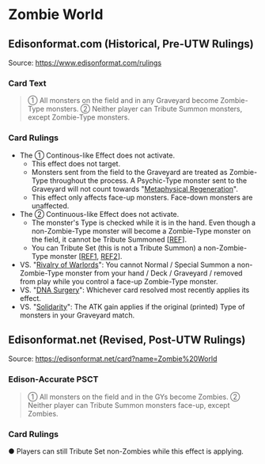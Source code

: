 # Zombie World

## Edisonformat.com (Historical, Pre-UTW Rulings)

Source: https://www.edisonformat.com/rulings

### Card Text

> ① All monsters on the field and in any Graveyard become Zombie-Type monsters. ② Neither player can Tribute Summon monsters, except Zombie-Type monsters.

### Card Rulings

*   The ① Continous-like Effect does not activate.
    *   This effect does not target.
    *   Monsters sent from the field to the Graveyard are treated as Zombie-Type throughout the process. A Psychic-Type monster sent to the Graveyard will not count towards "[Metaphysical Regeneration](https://yugipedia.com/wiki/Supernatural_Regeneration)".
    *   This effect only affects face-up monsters. Face-down monsters are unaffected.
*   The ② Continuous-like Effect does not activate.
    *   The monster's Type is checked while it is in the hand. Even though a non-Zombie-Type monster will become a Zombie-Type monster on the field, it cannot be Tribute Summoned \[[REF\]](https://www.pojo.biz/board/showthread.php?t=678883).
    *   You can Tribute Set (this is not a Tribute Summon) a non-Zombie-Type monster \[[REF1](https://www.pojo.biz/board/showthread.php?t=678883), [REF2](https://www.pojo.biz/board/showthread.php?t=851206&highlight=Konami+Ruling+Updates)\].
*   VS. "[Rivalry of Warlords](https://yugipedia.com/wiki/Rivalry_of_Warlords)": You cannot Normal / Special Summon a non-Zombie-Type monster from your hand / Deck / Graveyard / removed from play while you control a face-up Zombie-Type monster.
*   VS. "[DNA Surgery](https://yugioh.fandom.com/wiki/DNA_Surgery)": Whichever card resolved most recently applies its effect.
*   VS. "[Solidarity](https://yugipedia.com/wiki/Solidarity)": The ATK gain applies if the original (printed) Type of monsters in your Graveyard match.

## Edisonformat.net (Revised, Post-UTW Rulings)

Source: https://edisonformat.net/card?name=Zombie%20World

### Edison-Accurate PSCT

> ① All monsters on the field and in the GYs become Zombies.
> ② Neither player can Tribute Summon monsters face-up, except Zombies.

### Card Rulings

● Players can still Tribute Set non-Zombies while this effect is applying.
            